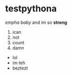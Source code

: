 # testpythona
*empha baby* and im so **strong**
1. ican  
2. not 
3. count
5. damn

* lol
* im teh
* beztezt
